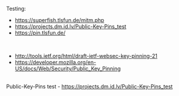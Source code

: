 Testing:
  * https://superfish.tlsfun.de/mitm.php
  * https://projects.dm.id.lv/Public-Key-Pins_test
  * https://pin.tlsfun.de/

<br>

<ul><li><a href='http://tools.ietf.org/html/draft-ietf-websec-key-pinning-21'>http://tools.ietf.org/html/draft-ietf-websec-key-pinning-21</a>
</li><li><a href='https://developer.mozilla.org/en-US/docs/Web/Security/Public_Key_Pinning'>https://developer.mozilla.org/en-US/docs/Web/Security/Public_Key_Pinning</a></li></ul>


<br>
Public-Key-Pins test - <a href='https://projects.dm.id.lv/Public-Key-Pins_test'>https://projects.dm.id.lv/Public-Key-Pins_test</a>